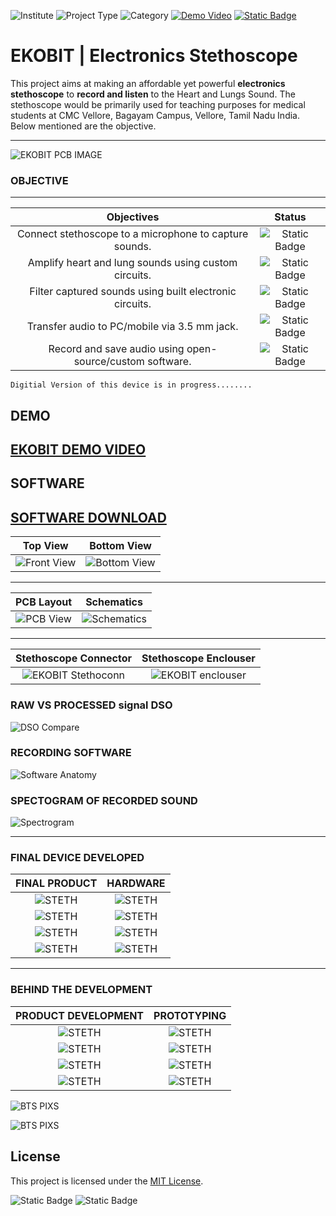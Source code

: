 ![Institute](https://img.shields.io/badge/Institute-CMC%20Vellore-219ebc?style=flat-square) ![Project Type](https://img.shields.io/badge/Project%20Type-Analog%20Frontend-f77f00?style=flat-square) ![Category](https://img.shields.io/badge/Category-Biomedical%20Product-006d77?style=flat-square) [![Demo Video](https://img.shields.io/badge/Demo-Youtube-red?style=flat-square)](https://youtu.be/8x4jnvdGgfg?si=aJdlGi542GCe0jYr) [![Static Badge](https://img.shields.io/badge/Software-Download-3c096c?style=flat-square)](https://cmcekobit.netlify.app/)

# **EKOBIT** | Electronics Stethoscope

This project aims at making an affordable yet powerful **electronics stethoscope** to **record and listen** to the Heart and Lungs Sound. The stethoscope would be primarily used for teaching purposes for medical students at CMC Vellore, Bagayam Campus, Vellore, Tamil Nadu India. Below mentioned are the objective.


---

![EKOBIT PCB IMAGE](https://github.com/shreenandansonu/Electronic-Stethescope/blob/main/photos/iso.png)

### **OBJECTIVE**
---
| Objectives | Status |
| :-------------------------------------------: | :-------------------------: |
| Connect stethoscope to a microphone to capture sounds. | ![Static Badge](https://img.shields.io/badge/DONE-green?style=flat-square) |
| Amplify heart and lung sounds using custom circuits. |  ![Static Badge](https://img.shields.io/badge/DONE-green?style=flat-square) |
| Filter captured sounds using built electronic circuits. | ![Static Badge](https://img.shields.io/badge/DONE-green?style=flat-square)  |
| Transfer audio to PC/mobile via 3.5 mm jack. |  ![Static Badge](https://img.shields.io/badge/DONE-green?style=flat-square) |
| Record and save audio using open-source/custom software. | ![Static Badge](https://img.shields.io/badge/DONE-green?style=flat-square)  |

```
Digitial Version of this device is in progress........
```

## **DEMO**
[EKOBIT DEMO VIDEO](https://youtu.be/8x4jnvdGgfg?si=aJdlGi542GCe0jYr)
---

## **SOFTWARE**
[SOFTWARE DOWNLOAD](https://cmcekobit.netlify.app/)
---

| Top View | Bottom View |
| :-------------------------------------------: | :-------------------------: |
| ![Front View](https://github.com/shreenandansonu/Electronic-Stethescope/blob/main/photos/front.png)  |  ![Bottom View](https://github.com/shreenandansonu/Electronic-Stethescope/blob/main/photos/back.png) |

---
| PCB Layout | Schematics |
| :-------------------------------------------: | :-------------------------------------------: |
| ![PCB View](https://github.com/shreenandansonu/Electronic-Stethescope/blob/main/photos/PCB.png)  | ![Schematics](https://github.com/shreenandansonu/Electronic-Stethescope/blob/main/photos/schematics.png) |


---
| Stethoscope Connector | Stethoscope Enclouser |
| :-------------------------------------------: | :-------------------------------------------: |
| ![EKOBIT Stethoconn](https://github.com/shreenandansonu/Electronic-Stethescope/blob/main/photos/11.jpg)  | ![EKOBIT enclouser](https://github.com/shreenandansonu/Electronic-Stethescope/blob/main/photos/12.png) |


### **RAW VS PROCESSED** signal DSO

![DSO Compare](https://github.com/shreenandansonu/Electronic-Stethescope/blob/main/photos/13.png)

### **RECORDING SOFTWARE**

![Software Anatomy](https://github.com/shreenandansonu/Electronic-Stethescope/blob/main/photos/software.png)

### **SPECTOGRAM OF RECORDED SOUND**

![Spectrogram](https://github.com/shreenandansonu/Electronic-Stethescope/blob/main/photos/Spectogram.png)

---
### **FINAL DEVICE DEVELOPED**
| **FINAL PRODUCT** | **HARDWARE** |
| :-------------------------------------------: | :-------------------------: |
| ![STETH](https://github.com/shreenandansonu/Electronic-Stethescope/blob/main/photos/a1.jpg)| ![STETH](https://github.com/shreenandansonu/Electronic-Stethescope/blob/main/photos/a2.jpg) |
| ![STETH](https://github.com/shreenandansonu/Electronic-Stethescope/blob/main/photos/a3.jpg)| ![STETH](https://github.com/shreenandansonu/Electronic-Stethescope/blob/main/photos/a4.jpg) |
| ![STETH](https://github.com/shreenandansonu/Electronic-Stethescope/blob/main/photos/3.jpg)| ![STETH](https://github.com/shreenandansonu/Electronic-Stethescope/blob/main/photos/5.jpg) |
| ![STETH](https://github.com/shreenandansonu/Electronic-Stethescope/blob/main/photos/7.jpg)| ![STETH](https://github.com/shreenandansonu/Electronic-Stethescope/blob/main/photos/8.jpg) |

---
### **BEHIND THE DEVELOPMENT**
| **PRODUCT DEVELOPMENT** | **PROTOTYPING** |
| :-------------------------------------------: | :-------------------------: |
| ![STETH](https://github.com/shreenandansonu/Electronic-Stethescope/blob/main/photos/a10.jpg)| ![STETH](https://github.com/shreenandansonu/Electronic-Stethescope/blob/main/photos/a9.jpg) |
| ![STETH](https://github.com/shreenandansonu/Electronic-Stethescope/blob/main/photos/a6.jpg)| ![STETH](https://github.com/shreenandansonu/Electronic-Stethescope/blob/main/photos/a7.jpg) |
| ![STETH](https://github.com/shreenandansonu/Electronic-Stethescope/blob/main/photos/b1.jpg)| ![STETH](https://github.com/shreenandansonu/Electronic-Stethescope/blob/main/photos/b2.jpg) |
| ![STETH](https://github.com/shreenandansonu/Electronic-Stethescope/blob/main/photos/b4.jpg)| ![STETH](https://github.com/shreenandansonu/Electronic-Stethescope/blob/main/photos/b3.jpg) |

![BTS PIXS](https://github.com/shreenandansonu/Electronic-Stethescope/blob/main/photos/clip1.jpg)

![BTS PIXS](https://github.com/shreenandansonu/Electronic-Stethescope/blob/main/photos/clip2.jpg)

## License

This project is licensed under the [MIT License](LICENSE).


![Static Badge](https://img.shields.io/badge/Made%20With%20Love%20By-SHREENANDAN%20SAHU-5a189a?style=flat-square) ![Static Badge](https://img.shields.io/badge/Designed%20Developed%20&%20Made%20In-INDIA-a53860?style=flat-square) 
